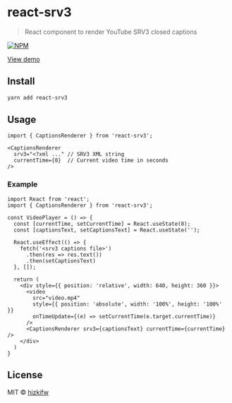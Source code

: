# react-srv3

> React component to render YouTube SRV3 closed captions

[![NPM](https://img.shields.io/npm/v/react-srv3.svg)](https://www.npmjs.com/package/react-srv3)

[View demo](https://react-srv3.vercel.app/)

## Install

```bash
yarn add react-srv3
```

## Usage

```tsx
import { CaptionsRenderer } from 'react-srv3';

<CaptionsRenderer
  srv3="<?xml ..." // SRV3 XML string
  currentTime={0}  // Current video time in seconds
/>
```

### Example

```tsx
import React from 'react';
import { CaptionsRenderer } from 'react-srv3';

const VideoPlayer = () => {
  const [currentTime, setCurrentTime] = React.useState(0);
  const [captionsText, setCaptionsText] = React.useState('');

  React.useEffect(() => {
    fetch('<srv3 captions file>')
      .then(res => res.text())
      .then(setCaptionsText)
  }, []);

  return (
    <div style={{ position: 'relative', width: 640, height: 360 }}>
      <video
        src="video.mp4"
        style={{ position: 'absolute', width: '100%', height: '100%' }}
        onTimeUpdate={(e) => setCurrentTime(e.target.currentTime)}
      />
      <CaptionsRenderer srv3={captionsText} currentTime={currentTime} />
    </div>
  )
}
```

## License

MIT © [hizkifw](https://github.com/hizkifw)
